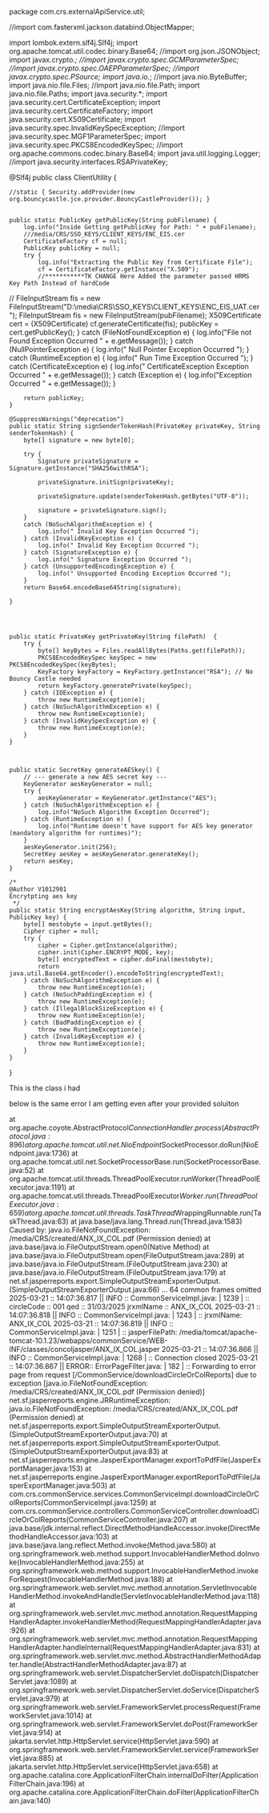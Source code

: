 package com.crs.externalApiService.util;

//import com.fasterxml.jackson.databind.ObjectMapper;

import lombok.extern.slf4j.Slf4j;
import org.apache.tomcat.util.codec.binary.Base64;
//import org.json.JSONObject;
import javax.crypto.*;
//import javax.crypto.spec.GCMParameterSpec;
//import javax.crypto.spec.OAEPParameterSpec;
//import javax.crypto.spec.PSource;
import java.io.*;
//import java.nio.ByteBuffer;
import java.nio.file.Files;
//import java.nio.file.Path;
import java.nio.file.Paths;
import java.security.*;
import java.security.cert.CertificateException;
import java.security.cert.CertificateFactory;
import java.security.cert.X509Certificate;
import java.security.spec.InvalidKeySpecException;
//import java.security.spec.MGF1ParameterSpec;
import java.security.spec.PKCS8EncodedKeySpec;
//import org.apache.commons.codec.binary.Base64;
import java.util.logging.Logger;
//import java.security.interfaces.RSAPrivateKey;

@Slf4j
public class ClientUtility {


    //static { Security.addProvider(new org.bouncycastle.jce.provider.BouncyCastleProvider()); }


    public static PublicKey getPublicKey(String pubFilename) {
        log.info("Inside Getting getPublicKey for Path: " + pubFilename);
        ///media/CRS/SSO_KEYS/CLIENT_KEYS/ENC_EIS.cer
        CertificateFactory cf = null;
        PublicKey publicKey = null;
        try {
            log.info("Extracting the Public Key from Certificate File");
            cf = CertificateFactory.getInstance("X.509");
            //***********TK CHANGE Here Added the parameter passed HRMS Key Path Instead of hardCode
//            FileInputStream fis = new FileInputStream("D:\\media\\CRS\\SSO_KEYS\\CLIENT_KEYS\\ENC_EIS_UAT.cer");
            FileInputStream fis = new FileInputStream(pubFilename);
            X509Certificate cert = (X509Certificate) cf.generateCertificate(fis);
            publicKey = cert.getPublicKey();
        } catch (FileNotFoundException e) {
            log.info("File not Found Exception Occurred " + e.getMessage());
        } catch (NullPointerException e) {
            log.info(" Null Pointer Exception Occurred ");
        } catch (RuntimeException e) {
            log.info(" Run Time Exception Occurred ");
        } catch (CertificateException e) {
            log.info(" CertificateException Exception Occurred " + e.getMessage());
        } catch (Exception e) {
            log.info("Exception Occurred " + e.getMessage());
        }

        return publicKey;
    }

    @SuppressWarnings("deprecation")
    public static String signSenderTokenHash(PrivateKey privateKey, String senderTokenHash) {
        byte[] signature = new byte[0];

        try {
            Signature privateSignature = Signature.getInstance("SHA256withRSA");

            privateSignature.initSign(privateKey);

            privateSignature.update(senderTokenHash.getBytes("UTF-8"));

            signature = privateSignature.sign();
        }
        catch (NoSuchAlgorithmException e) {
            log.info(" Invalid Key Exception Occurred ");
        } catch (InvalidKeyException e) {
            log.info(" Invalid Key Exception Occurred ");
        } catch (SignatureException e) {
            log.info(" Signature Exception Occurred ");
        } catch (UnsupportedEncodingException e) {
            log.info(" Unsupported Encoding Exception Occurred ");
        }
        return Base64.encodeBase64String(signature);

    }

 


    public static PrivateKey getPrivateKey(String filePath)  {
        try {
            byte[] keyBytes = Files.readAllBytes(Paths.get(filePath));
            PKCS8EncodedKeySpec keySpec = new PKCS8EncodedKeySpec(keyBytes);
            KeyFactory keyFactory = KeyFactory.getInstance("RSA"); // No Bouncy Castle needed
            return keyFactory.generatePrivate(keySpec);
        } catch (IOException e) {
            throw new RuntimeException(e);
        } catch (NoSuchAlgorithmException e) {
            throw new RuntimeException(e);
        } catch (InvalidKeySpecException e) {
            throw new RuntimeException(e);
        }
    }



    public static SecretKey generateAESkey() {
        // --- generate a new AES secret key ---
        KeyGenerator aesKeyGenerator = null;
        try {
            aesKeyGenerator = KeyGenerator.getInstance("AES");
        } catch (NoSuchAlgorithmException e) {
            log.info("NoSuch Algorithm Exception Occurred");
        } catch (RuntimeException e) {
            log.info("Runtime doesn't have support for AES key generator (mandatory algorithm for runtimes)");
        }
        aesKeyGenerator.init(256);
        SecretKey aesKey = aesKeyGenerator.generateKey();
        return aesKey;
    }

    /*
    @Author V1012981
    Encrytpting aes key
     */
    public static String encryptAesKey(String algorithm, String input, PublicKey key) {
        byte[] mestobyte = input.getBytes();
        Cipher cipher = null;
        try {
            cipher = Cipher.getInstance(algorithm);
            cipher.init(Cipher.ENCRYPT_MODE, key);
            byte[] encryptedText = cipher.doFinal(mestobyte);
            return java.util.Base64.getEncoder().encodeToString(encryptedText);
        } catch (NoSuchAlgorithmException e) {
            throw new RuntimeException(e);
        } catch (NoSuchPaddingException e) {
            throw new RuntimeException(e);
        } catch (IllegalBlockSizeException e) {
            throw new RuntimeException(e);
        } catch (BadPaddingException e) {
            throw new RuntimeException(e);
        } catch (InvalidKeyException e) {
            throw new RuntimeException(e);
        }
    }

}



This is the class i had 


below is the same error I am getting even after your provided soluiton

at org.apache.coyote.AbstractProtocol$ConnectionHandler.process(AbstractProtocol.java:896)
        at org.apache.tomcat.util.net.NioEndpoint$SocketProcessor.doRun(NioEndpoint.java:1736)
        at org.apache.tomcat.util.net.SocketProcessorBase.run(SocketProcessorBase.java:52)
        at org.apache.tomcat.util.threads.ThreadPoolExecutor.runWorker(ThreadPoolExecutor.java:1191)
        at org.apache.tomcat.util.threads.ThreadPoolExecutor$Worker.run(ThreadPoolExecutor.java:659)
        at org.apache.tomcat.util.threads.TaskThread$WrappingRunnable.run(TaskThread.java:63)
        at java.base/java.lang.Thread.run(Thread.java:1583)
Caused by: java.io.FileNotFoundException: /media/CRS/created/ANX_IX_COL.pdf (Permission denied)
        at java.base/java.io.FileOutputStream.open0(Native Method)
        at java.base/java.io.FileOutputStream.open(FileOutputStream.java:289)
        at java.base/java.io.FileOutputStream.<init>(FileOutputStream.java:230)
        at java.base/java.io.FileOutputStream.<init>(FileOutputStream.java:179)
        at net.sf.jasperreports.export.SimpleOutputStreamExporterOutput.<init>(SimpleOutputStreamExporterOutput.java:66)
        ... 64 common frames omitted
2025-03-21 :: 14:07:36.817 || INFO :: CommonServiceImpl.java: | 1239 | ::  circleCode :: 001 qed :: 31/03/2025 jrxmlName :: ANX_IX_COL
2025-03-21 :: 14:07:36.818 || INFO :: CommonServiceImpl.java: | 1243 | ::  jrxmlName: ANX_IX_COL
2025-03-21 :: 14:07:36.819 || INFO :: CommonServiceImpl.java: | 1251 | ::  jasperFilePath: /media/tomcat/apache-tomcat-10.1.23/webapps/commonService/WEB-INF/classes/concoljasper/ANX_IX_COL.jasper
2025-03-21 :: 14:07:36.866 || INFO :: CommonServiceImpl.java: | 1268 | ::  Connection closed
2025-03-21 :: 14:07:36.867 || ERROR:: ErrorPageFilter.java: | 182 | ::  Forwarding to error page from request [/CommonService/downloadCircleOrColReports] due to exception [java.io.FileNotFoundException: /media/CRS/created/ANX_IX_COL.pdf (Permission denied)]
net.sf.jasperreports.engine.JRRuntimeException: java.io.FileNotFoundException: /media/CRS/created/ANX_IX_COL.pdf (Permission denied)
        at net.sf.jasperreports.export.SimpleOutputStreamExporterOutput.<init>(SimpleOutputStreamExporterOutput.java:70)
        at net.sf.jasperreports.export.SimpleOutputStreamExporterOutput.<init>(SimpleOutputStreamExporterOutput.java:83)
        at net.sf.jasperreports.engine.JasperExportManager.exportToPdfFile(JasperExportManager.java:153)
        at net.sf.jasperreports.engine.JasperExportManager.exportReportToPdfFile(JasperExportManager.java:503)
        at com.crs.commonService.services.CommonServiceImpl.downloadCircleOrColReports(CommonServiceImpl.java:1259)
        at com.crs.commonService.controllers.CommonServiceController.downloadCircleOrColReports(CommonServiceController.java:207)
        at java.base/jdk.internal.reflect.DirectMethodHandleAccessor.invoke(DirectMethodHandleAccessor.java:103)
        at java.base/java.lang.reflect.Method.invoke(Method.java:580)
        at org.springframework.web.method.support.InvocableHandlerMethod.doInvoke(InvocableHandlerMethod.java:255)
        at org.springframework.web.method.support.InvocableHandlerMethod.invokeForRequest(InvocableHandlerMethod.java:188)
        at org.springframework.web.servlet.mvc.method.annotation.ServletInvocableHandlerMethod.invokeAndHandle(ServletInvocableHandlerMethod.java:118)
        at org.springframework.web.servlet.mvc.method.annotation.RequestMappingHandlerAdapter.invokeHandlerMethod(RequestMappingHandlerAdapter.java:926)
        at org.springframework.web.servlet.mvc.method.annotation.RequestMappingHandlerAdapter.handleInternal(RequestMappingHandlerAdapter.java:831)
        at org.springframework.web.servlet.mvc.method.AbstractHandlerMethodAdapter.handle(AbstractHandlerMethodAdapter.java:87)
        at org.springframework.web.servlet.DispatcherServlet.doDispatch(DispatcherServlet.java:1089)
        at org.springframework.web.servlet.DispatcherServlet.doService(DispatcherServlet.java:979)
        at org.springframework.web.servlet.FrameworkServlet.processRequest(FrameworkServlet.java:1014)
        at org.springframework.web.servlet.FrameworkServlet.doPost(FrameworkServlet.java:914)
        at jakarta.servlet.http.HttpServlet.service(HttpServlet.java:590)
        at org.springframework.web.servlet.FrameworkServlet.service(FrameworkServlet.java:885)
        at jakarta.servlet.http.HttpServlet.service(HttpServlet.java:658)
        at org.apache.catalina.core.ApplicationFilterChain.internalDoFilter(ApplicationFilterChain.java:196)
        at org.apache.catalina.core.ApplicationFilterChain.doFilter(ApplicationFilterChain.java:140)
